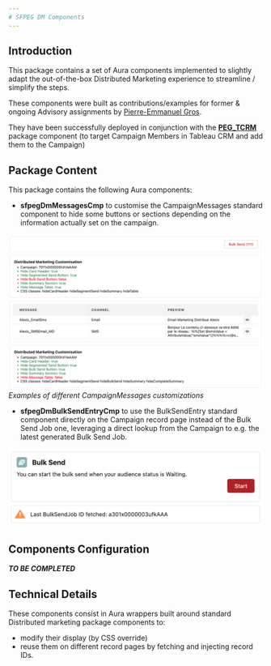 ```yaml
---
# SFPEG DM Components
---
```



## Introduction

This package contains a set of Aura components implemented to slightly adapt the out-of-the-box
Distributed Marketing experience to streamline / simplify the steps.

These components were built as contributions/examples for former & ongoing Advisory assignments by 
[Pierre-Emmanuel Gros](https://github.com/pegros). 

They have been successfully deployed in conjunction with the **[PEG_TCRM](https://github.com/pegros/PEG_TCRM)**
package component (to target Campaign Members in Tableau CRM and add them to the Campaign)

## Package Content

This package contains the following Aura components:
* **sfpegDmMessagesCmp** to customise the CampaignMessages standard component to hide some buttons
or sections depending on the information actually set on the campaign. 

![Messages Customization](/media/sfpegDmMessages.png)<br/>
_Examples of different CampaignMessages customizations_


* **sfpegDmBulkSendEntryCmp** to use the BulkSendEntry standard component directly on the Campaign
record page instead of the Bulk Send Job one, leveraging a direct lookup from the Campaign to e.g. the
latest generated Bulk Send Job.

![Bulk Send Entry](/media/sfpegDmBulkSendEntry.png)

## Components Configuration

***TO BE COMPLETED***

## Technical Details

These components consist in Aura wrappers built around standard Distributed marketing package
components to:
* modify their display (by CSS override)
* reuse them on different record pages by fetching and injecting record IDs.

